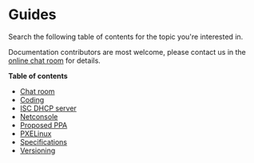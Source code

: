 # Guides

Search the following table of contents for the topic you're interested in.

Documentation contributors are most welcome, please contact us in the [online chat room](chat-room) for details.

**Table of contents**

- [Chat room](chat-room.md)
- [Coding](coding.md)
- [ISC DHCP server](isc-dhcp-server.md)
- [Netconsole](netconsole.md)
- [Proposed PPA](proposed-ppa.md)
- [PXELinux](pxelinux.md)
- [Specifications](specs.md)
- [Versioning](versioning.md)
